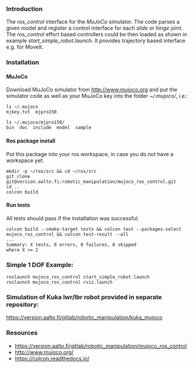 ### Introduction
The _ros_control_ interface for the _MuJoCo_ simulator.
The code parses a given model and register a control interface for each _slide_ or _hinge_ joint.
The _ros_control_ effort based controllers could be then loaded as shown in example _start_simple_robot.launch_.
It provides trajectory based interface e.g. for MoveIt.  

### Installation
#### MuJoCo
Download MuJoCo simulator from http://www.mujoco.org and put the simulator code as well as your MuJoCo key into the folder _~/.mujoco/_, i.e.:
```
ls ~/.mujoco
mjkey.txt  mjpro150

ls ~/.mujoco/mjpro150/
bin  doc  include  model  sample
```

#### Ros package install
Put this package into your ros workspace, in case you do not have a workspace yet:

```
mkdir -p ~/ros/src && cd ~/ros/src
git clone git@version.aalto.fi:robotic_manipulation/mujoco_ros_control.git
cd ..
colcon build
```

#### Run tests
All tests should pass if the installation was successful.
```
colcon build --cmake-target tests && colcon test --packages-select  mujoco_ros_control && colcon test-result --all
...
Summary: X tests, 0 errors, 0 failures, 0 skipped
where X >= 2
```


### Simple 1 DOF Example:

```
roslaunch mujoco_ros_control start_simple_robot.launch
roslaunch mujoco_ros_control rviz.launch
```

### Simulation of Kuka lwr/lbr robot provided in separate repository:

<https://version.aalto.fi/gitlab/robotic_manipulation/kuka_mujoco>
 

### Resources
- https://version.aalto.fi/gitlab/robotic_manipulation/mujoco_ros_control
- http://www.mujoco.org/
- https://colcon.readthedocs.io/